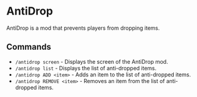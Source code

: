 # AntiDrop

AntiDrop is a mod that prevents players from dropping items.

## Commands

- `/antidrop screen` - Displays the screen of the AntiDrop mod.
- `/antidrop list` - Displays the list of anti-dropped items.
- `/antidrop ADD <item>` - Adds an item to the list of anti-dropped items.
- `/antidrop REMOVE <item>` - Removes an item from the list of anti-dropped items.